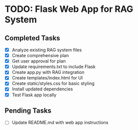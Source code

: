 # TODO: Flask Web App for RAG System

## Completed Tasks
- [x] Analyze existing RAG system files
- [x] Create comprehensive plan
- [x] Get user approval for plan
- [x] Update requirements.txt to include Flask
- [x] Create app.py with RAG integration
- [x] Create templates/index.html for UI
- [x] Create static/styles.css for basic styling
- [x] Install updated dependencies
- [x] Test Flask app locally

## Pending Tasks
- [ ] Update README.md with web app instructions
